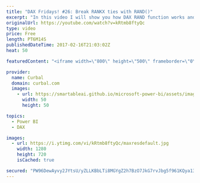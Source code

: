 ```yaml
---
title: "DAX Fridays! #26: Break RANKX ties with RAND()"
excerpt: "In this video I will show you how DAX RAND function works and also how to use it to break ties on the RANKX calculation to be able to create TOP X lists in Power BI.  Link to pbix file: TopN file link: https://curbal.com/blog/glossary/rank-dax  Link to RANKX file: https://www.youtube.com/watch?v=z2qzJVeYhTY"
originalUrl: https://youtube.com/watch?v=kRtmb8ftyQc
type: video
price: Free
length: PT6M14S
publishedDateTime: 2017-02-16T21:03:02Z
heat: 50

featuredContent: "<iframe width=\"800\" height=\"500\" frameborder=\"0\" src=\"https://www.youtube.com/embed/kRtmb8ftyQc\" allow=\"accelerometer; autoplay; encrypted-media; gyroscope; picture-in-picture\" allowfullscreen></iframe>"

provider:
  name: Curbal
  domain: curbal.com
  images:
    - url: https://smartableai.github.io/microsoft-power-bi/assets/images/organizations/curbal.com-50x50.jpg
      width: 50
      height: 50

topics:
  - Power BI
  - DAX

images:
  - url: https://i.ytimg.com/vi/kRtmb8ftyQc/maxresdefault.jpg
    width: 1280
    height: 720
    isCached: true

secured: "PW96DewAyvy2JYtsU/yZLLKBbLTi8MGYgZ2h7BzO7JkG7rvJbg5f961KQya13nkbVciexeczdLF+6nFLPT4Ee18w4cpoJyDpIdXzujB0JMK7cHl9/fvOFDVWXVlyqeoG5S1WV6/g7uLjWR7h8ZsOoYV+4soKfsbMr9aseGT/iFRcwLRQ/ktT3/Nmwv+f1PEQRvDp6yUde+mzYZFE4w8QLxG2rg/FNiZndkyTI50PMWtzQO0EbwirjzW3AaR6aR7J8mdf++ExNJj01XU+cQksFdRDSyUUeDUlkRegBqs0jxGZVzKd5qSIWp6GHucnTZ1AtMPBNEUgr/Pu3KSNXwwFFYTXvk337P7JHMM6sLBEIGX2HOI7/1HGZkLTsfv3sUl/1Ks6o2dXlxrfjkj0JlQMEMvfJXuuQhCSm3K8CfjXo3s=;o3Qmo7IhH/fcxB3i1nHSaw=="
---
```


